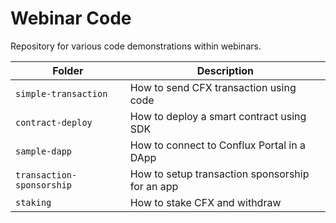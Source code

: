 # Webinar Code

Repository for various code demonstrations within webinars.

| Folder                    | Description                                     |
| ------------------------- | ----------------------------------------------- |
| `simple-transaction`      | How to send CFX transaction using code          |
| `contract-deploy`         | How to deploy a smart contract using SDK        |
| `sample-dapp`             | How to connect to Conflux Portal in a DApp      |
| `transaction-sponsorship` | How to setup transaction sponsorship for an app |
| `staking`                 | How to stake CFX and withdraw                   |
